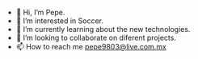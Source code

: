 - 👋 Hi, I’m Pepe.
- 👀 I’m interested in Soccer.
- 🌱 I’m currently learning about the new technologies.
- 💞️ I’m looking to collaborate on diferent projects.
- 📫 How to reach me pepe9803@live.com.mx

<!---
Pepe9803/Pepe9803 is a ✨ special ✨ repository because its `READ ME.md` (this file) appears on your GitHub profile.
You can click the Preview link to take a look at your changes.
--->
